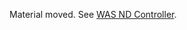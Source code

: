 Material moved.  See [WAS ND Controller](https://github.com/kappnav/design/blob/master/custom-resources.md#was-nd-controller).
